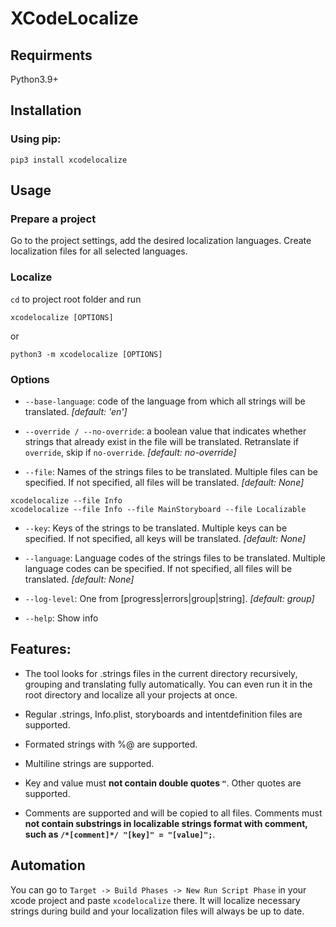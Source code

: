 # XCodeLocalize

## Requirments 

Python3.9+

## Installation

### Using pip:
```
pip3 install xcodelocalize 
```

## Usage

### Prepare a project

Go to the project settings, add the desired localization languages. Create localization files for all selected languages.

### Localize

`cd` to project root folder and run

```
xcodelocalize [OPTIONS]
```

or

```
python3 -m xcodelocalize [OPTIONS]
```

### Options

* `--base-language`: code of the language from which all strings will be translated. _[default: 'en']_

* `--override / --no-override`: a boolean value that indicates whether strings that already exist in the file will be translated. Retranslate if `override`, skip if `no-override`. _[default: no-override]_

* `--file`: Names of the strings files to be translated. Multiple files can be specified. If not specified, all files will be translated. _[default: None]_ 
```
xcodelocalize --file Info
xcodelocalize --file Info --file MainStoryboard --file Localizable 
```

* `--key`: Keys of the strings to be translated. Multiple keys can be specified. If not specified, all keys will be translated. _[default: None]_

* `--language`: Language codes of the strings files to be translated. Multiple language codes can be specified. If not specified, all files will be translated. _[default: None]_

* `--log-level`: One from [progress|errors|group|string].  _[default: group]_

* `--help`: Show info

## Features:

* The tool looks for .strings files in the current directory recursively, grouping and translating fully automatically. You can even run it in the root directory and localize all your projects at once.

* Regular .strings, Info.plist, storyboards and intentdefinition files are supported.

* Formated strings with %@ are supported.

* Multiline strings are supported.

* Key and value must **not contain double quotes `"`**. Other quotes are supported.

* Comments are supported and will be copied to all files. Comments must **not contain substrings in localizable strings format with comment, such as `/*[comment]*/ "[key]" = "[value]";`**.

## Automation

You can go to `Target -> Build Phases -> New Run Script Phase` in your xcode project and paste `xcodelocalize` there. It will localize necessary strings during build and your localization files will always be up to date.
